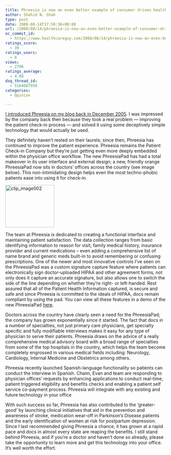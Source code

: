 ```yaml
---
title: Phreesia is now an even better example of consumer driven healthcare technology done right
author: Shahid N. Shah
type: post
date: 2008-08-14T17:50:36+00:00
url: /2008/08/14/phreesia-is-now-an-even-better-example-of-consumer-driven-healthcare-technology-done-right/
oc_commit_id:
  - https://www.healthcareguy.com/2008/08/14/phreesia-is-now-an-even-better-example-of-consumer-driven-healthcare-technology-done-right/1478770412
ratings_score:
  - 39
ratings_users:
  - 8
views:
  - 2706
ratings_average:
  - 4.88
dsq_thread_id:
  - 5164607958
categories:
  - Opinion

---
```

<a href="https://www.healthcareguy.com/index.php/archives/109" target="_blank">I introduced Phreesia on my blog back in December 2005</a>. I was impressed by the company back then because they took a real problem &#8212; improving the patient check-in process &#8212; and solved it using some deceptively simple technology that would actually be used.

They definitely haven&#8217;t rested on their laurels; since then, Phreesia has continued to improve the patient experience. Phreesia remains the Patient Check-in Company but they&#8217;re just getting even more deeply embedded within the physician office workflow. The new PhreesiaPad has had a total makeover in its user interface and external design; a new, friendly orange PhreesiaPad now sits in doctors&#8217; offices across the country (see image below). This non-intimidating design helps even the most techno-phobic patients ease into using it for check-in. 

[<img style="border-top-width: 0px; border-left-width: 0px; border-bottom-width: 0px; border-right-width: 0px" height="133" alt="clip_image002" src="/img/uploads/2008/08/clip_image002_thumb.jpg" width="154" border="0" />][1]

The team at Phreesia is dedicated to creating a functional interface and maintaining patient satisfaction. The data collection ranges from basic identifying information to reason for visit, family medical history, insurance provider and current medications &#8211; even adding a comprehensive list of name brand and generic meds built-in to avoid remembering or confusing prescriptions. One of the newer and most innovative controls I&#8217;ve seen on the PhreesiaPad was a custom signature capture feature where patients can electronically sign doctor-uploaded HIPAA and other agreement forms, not only does it capture an accurate signature, but also allows one to switch the side of the line depending on whether they&#8217;re right- or left-handed. Rest assured that all of the Patient Health Information captured, is secure and safe and since Phreesia is committed to the ideals of HIPAA, docs remain compliant by using the pad. You can view all these features in a demo of the new PhreesiaPad [here][2]. 

Doctors across the country have clearly seen a need for the PhreesiaPad; the company has grown exponentially since it started. The fact that docs in a number of specialties, not just primary care physicians, get specialty specific and fully modifiable interviews makes it easy for any type of physician to serve their patients. Phreesia draws on the advice of a really comprehensive medical advisory board with a broad range of specialties from some of the top hospitals in the country, which helps the team become completely engrossed in various medical fields including: Neurology, Cardiology, Internal Medicine and Obstetrics among others. 

Phreesia recently launched Spanish-language functionality so patients can conduct the interview in Spanish. Chaim, Evan and team are responding to physician offices&#8217; requests by enhancing applications to conduct real-time, patient triggered eligibility and benefits checks and enabling a patient self service co-payment process. Phreesia will integrate with any existing and future technology in your office

With such success so far, Phreesia has also contributed to the &#8216;greater-good&#8217; by launching clinical initiatives that aid in the prevention and awareness of stroke, medication wear-off in Parkinson&#8217;s Disease patients and the early identification of women at risk for postpartum depression. Since I last recommended giving Phreesia a chance, it has grown at a rapid pace and docs in almost every state are reaping the benefits. I still stand behind Phreesia, and if you&#8217;re a doctor and haven&#8217;t done so already, please take the opportunity to learn more and get this technology into your office. It&#8217;s well worth the effort.

 [1]: /img/uploads/2008/08/clip_image002.jpg
 [2]: http://www.phreesia.com/demo.asp